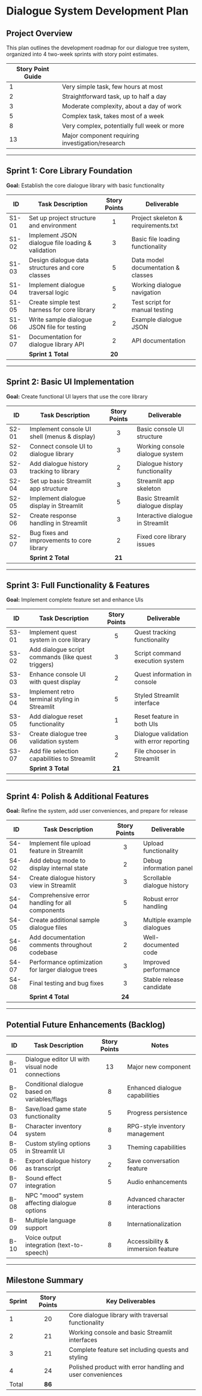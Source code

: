 # Dialogue System Development Plan

## Project Overview
This plan outlines the development roadmap for our dialogue tree system, organized into 4 two-week sprints with story point estimates.

| Story Point Guide |                                                    |
|-------------------|:---------------------------------------------------|
| 1                 | Very simple task, few hours at most                |
| 2                 | Straightforward task, up to half a day             |
| 3                 | Moderate complexity, about a day of work           |
| 5                 | Complex task, takes most of a week                 |
| 8                 | Very complex, potentially full week or more        |
| 13                | Major component requiring investigation/research   |

---

## Sprint 1: Core Library Foundation
**Goal:** Establish the core dialogue library with basic functionality

| ID    | Task Description                                         | Story Points | Deliverable                       |
|-------|---------------------------------------------------------|:------------:|-----------------------------------|
| S1-01 | Set up project structure and environment                 | 1            | Project skeleton & requirements.txt |
| S1-02 | Implement JSON dialogue file loading & validation        | 3            | Basic file loading functionality  |
| S1-03 | Design dialogue data structures and core classes         | 5            | Data model documentation & classes |
| S1-04 | Implement dialogue traversal logic                       | 5            | Working dialogue navigation       |
| S1-05 | Create simple test harness for core library              | 2            | Test script for manual testing    |
| S1-06 | Write sample dialogue JSON file for testing              | 2            | Example dialogue JSON             |
| S1-07 | Documentation for dialogue library API                   | 2            | API documentation                 |
|       | **Sprint 1 Total**                                       | **20**       |                                   |

---

## Sprint 2: Basic UI Implementation
**Goal:** Create functional UI layers that use the core library

| ID    | Task Description                                         | Story Points | Deliverable                       |
|-------|---------------------------------------------------------|:------------:|-----------------------------------|
| S2-01 | Implement console UI shell (menus & display)             | 3            | Basic console UI structure        |
| S2-02 | Connect console UI to dialogue library                   | 3            | Working console dialogue system   |
| S2-03 | Add dialogue history tracking to library                 | 2            | Dialogue history functionality    |
| S2-04 | Set up basic Streamlit app structure                     | 3            | Streamlit app skeleton            |
| S2-05 | Implement dialogue display in Streamlit                  | 5            | Basic Streamlit dialogue display  |
| S2-06 | Create response handling in Streamlit                    | 3            | Interactive dialogue in Streamlit |
| S2-07 | Bug fixes and improvements to core library               | 2            | Fixed core library issues         |
|       | **Sprint 2 Total**                                       | **21**       |                                   |

---

## Sprint 3: Full Functionality & Features
**Goal:** Implement complete feature set and enhance UIs

| ID    | Task Description                                         | Story Points | Deliverable                       |
|-------|---------------------------------------------------------|:------------:|-----------------------------------|
| S3-01 | Implement quest system in core library                   | 5            | Quest tracking functionality      |
| S3-02 | Add dialogue script commands (like quest triggers)       | 3            | Script command execution system   |
| S3-03 | Enhance console UI with quest display                    | 2            | Quest information in console      |
| S3-04 | Implement retro terminal styling in Streamlit            | 5            | Styled Streamlit interface        |
| S3-05 | Add dialogue reset functionality                         | 1            | Reset feature in both UIs         |
| S3-06 | Create dialogue tree validation system                   | 3            | Dialogue validation with error reporting |
| S3-07 | Add file selection capabilities to Streamlit             | 2            | File chooser in Streamlit         |
|       | **Sprint 3 Total**                                       | **21**       |                                   |

---

## Sprint 4: Polish & Additional Features
**Goal:** Refine the system, add user conveniences, and prepare for release

| ID    | Task Description                                         | Story Points | Deliverable                       |
|-------|---------------------------------------------------------|:------------:|-----------------------------------|
| S4-01 | Implement file upload feature in Streamlit               | 3            | Upload functionality              |
| S4-02 | Add debug mode to display internal state                 | 2            | Debug information panel           |
| S4-03 | Create dialogue history view in Streamlit                | 3            | Scrollable dialogue history       |
| S4-04 | Comprehensive error handling for all components          | 5            | Robust error handling             |
| S4-05 | Create additional sample dialogue files                  | 3            | Multiple example dialogues        |
| S4-06 | Add documentation comments throughout codebase           | 2            | Well-documented code              |
| S4-07 | Performance optimization for larger dialogue trees       | 3            | Improved performance              |
| S4-08 | Final testing and bug fixes                              | 3            | Stable release candidate          |
|       | **Sprint 4 Total**                                       | **24**       |                                   |

---

## Potential Future Enhancements (Backlog)

| ID    | Task Description                                         | Story Points | Notes                             |
|-------|---------------------------------------------------------|:------------:|-----------------------------------|
| B-01  | Dialogue editor UI with visual node connections          | 13           | Major new component               |
| B-02  | Conditional dialogue based on variables/flags            | 8            | Enhanced dialogue capabilities    |
| B-03  | Save/load game state functionality                       | 5            | Progress persistence              |
| B-04  | Character inventory system                               | 8            | RPG-style inventory management    |
| B-05  | Custom styling options in Streamlit UI                   | 3            | Theming capabilities              |
| B-06  | Export dialogue history as transcript                    | 2            | Save conversation feature         |
| B-07  | Sound effect integration                                 | 5            | Audio enhancements                |
| B-08  | NPC "mood" system affecting dialogue options             | 8            | Advanced character interactions   |
| B-09  | Multiple language support                                | 8            | Internationalization              |
| B-10  | Voice output integration (text-to-speech)                | 8            | Accessibility & immersion feature |

---

## Milestone Summary

| Sprint | Story Points | Key Deliverables                                |
|--------|:------------:|--------------------------------------------------|
| 1      | 20           | Core dialogue library with traversal functionality |
| 2      | 21           | Working console and basic Streamlit interfaces   |
| 3      | 21           | Complete feature set including quests and styling |
| 4      | 24           | Polished product with error handling and user conveniences |
| Total  | **86**       |                                                  |
